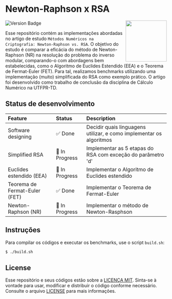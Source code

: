 # Newton-Raphson x RSA

<img align="right" width="128px" src="./.media/math.png">

![Version Badge](https://img.shields.io/badge/status-in%20development-red)

Esse repositório contém as implementações abordadas no artigo de estudo `Métodos Numéricos na Criptografia: Newton-Raphson vs. RSA`. O objetivo do estudo é comparar a eficácia do método de Newton-Raphson (NR) na resolução do problema do inverso modular, comparando-o com abordagens bem estabelecidas, como o Algoritmo de Euclides Estendido (EEA) e o Teorema de Fermat-Euler (FET). Para tal, realizamos benchmarks utilizando uma implementação (muito) simplificada do RSA como exemplo prático. O artigo foi desenvolvido como trabalho de conclusão da disciplina de Cálculo Numérico na UTFPR-TD.

## Status de desenvolvimento

<!---
Possible status:
:black_check_mark: Done
:black_square_button: In progress
:white_square_button: Planned
--->

| Feature                  | Status                             | Description |
|:-------------------------|:-----------------------------------|:------------|
| Software designing       | :white_check_mark: Done            | Decidir quais linguagens utilizar, e como implementar os algoritmos |
| Simplified RSA           | :black_square_button: In Progress  | Implementar as 5 etapas do RSA com exceção do parâmetro 'd' |
| Euclides estendido (EEA) | :black_square_button: In Progress  | Implementar o Algoritmo de Euclides estendido |
| Teorema de Fermat-Euler (FET) | :white_check_mark: Done       | Implementar o Teorema de Fermat-Euler |
| Newton-Raphson (NR)      | :black_square_button: In Progress  | Implementar o método de Newton-Rasphson |

## Instruções

Para compilar os códigos e executar os benchmarks, use o script `build.sh`:

```bash
$ ./build.sh
```

## License

Esse repositório e seus códigos estão sobre a [LICENÇA MIT](http://opensource.org/license/MIT). Sinta-se à vontade para usar, modificar e distribuir o código conforme necessário. Consulte o arquivo [LICENSE](LICENSE) para mais informações.
